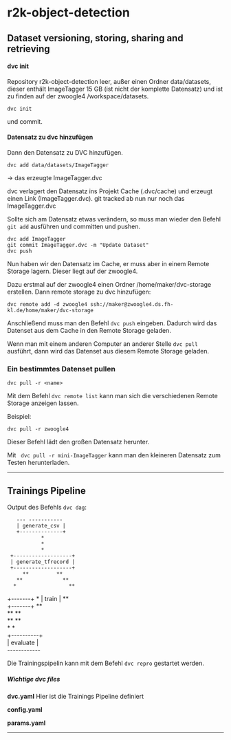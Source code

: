 # r2k-object-detection

## Dataset versioning, storing, sharing and retrieving

#### dvc init

Repository r2k-object-detection 
leer, außer einen Ordner data/datasets, dieser enthält ImageTagger 15 GB (ist nicht der komplette Datensatz) und ist zu finden auf der zwoogle4 /workspace/datasets.

```
dvc init
```

und commit.

#### Datensatz zu dvc hinzufügen

Dann den Datensatz zu DVC hinzufügen.

```
dvc add data/datasets/ImageTagger
```

-> das erzeugte ImageTagger.dvc

dvc verlagert den Datensatz ins Projekt Cache (.dvc/cache) und erzeugt einen Link (ImageTagger.dvc).
git tracked ab nun nur noch das ImageTagger.dvc

Sollte sich am Datensatz etwas verändern, so muss man wieder den Befehl ```git add``` ausführen und committen und pushen.

```
dvc add ImageTagger
git commit ImageTagger.dvc -m "Update Dataset"
dvc push
```

Nun haben wir den Datensatz im Cache, er muss aber in einem Remote Storage lagern. Dieser liegt auf der zwoogle4.

Dazu erstmal auf der zwoogle4 einen Ordner /home/maker/dvc-storage erstellen.
Dann remote storage zu dvc hinzufügen:
```
dvc remote add -d zwoogle4 ssh://maker@zwoogle4.ds.fh-kl.de/home/maker/dvc-storage

```
Anschließend muss man den Befehl ``` dvc push ``` eingeben. Dadurch wird das Datenset aus dem Cache in den Remote Storage geladen.

Wenn man mit einem anderen Computer an anderer Stelle ``` dvc pull ``` ausführt, dann wird das Datenset aus diesem Remote Storage geladen.


### Ein bestimmtes Datenset pullen

```
dvc pull -r <name>
```

Mit dem Befehl ```dvc remote list``` kann man sich die verschiedenen Remote Storage anzeigen lassen.

Beispiel:

```
dvc pull -r zwoogle4
```

Dieser Befehl lädt den großen Datensatz herunter.

Mit ``` dvc pull -r mini-ImageTagger``` kann man den kleineren Datensatz zum Testen herunterladen.


---

## Trainings Pipeline

Output des Befehls ```dvc dag```:

       --- -----------     
       | generate_csv |     
       +--------------+     
               *            
               *            
               *            
     +-------------------+  
     | generate_tfrecord |  
     +-------------------+  
         **         **      
       **             **    
      *                 **  
+-------+                 * 
| train |               **  
+-------+             **    
         **         **      
           **     **        
             *   *          
         +----------+       
         | evaluate |       
         ------------
		 
Die Trainingspipelin kann mit dem Befehl ```dvc repro``` gestartet werden.

##### Wichtige dvc files

**dvc.yaml** 
Hier ist die Trainings Pipeline definiert 

**config.yaml**


**params.yaml**

---
